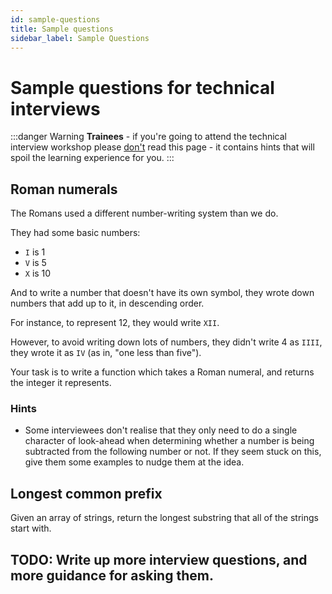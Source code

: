 ```yaml
---
id: sample-questions
title: Sample questions
sidebar_label: Sample Questions
---
```


# Sample questions for technical interviews

:::danger Warning
**Trainees** - if you're going to attend the technical interview workshop please <ins>don't</ins> read this page - it contains hints that will spoil the learning experience for you.
:::

## Roman numerals

The Romans used a different number-writing system than we do.

They had some basic numbers:

* `I` is 1
* `V` is 5
* `X` is 10

And to write a number that doesn't have its own symbol, they wrote down numbers that add up to it, in descending order.

For instance, to represent 12, they would write `XII`.

However, to avoid writing down lots of numbers, they didn't write 4 as `IIII`, they wrote it as `IV` (as in, "one less than five").

Your task is to write a function which takes a Roman numeral, and returns the integer it represents.

### Hints

* Some interviewees don't realise that they only need to do a single character of look-ahead when determining whether a number is being subtracted from the following number or not. If they seem stuck on this, give them some examples to nudge them at the idea.

## Longest common prefix

Given an array of strings, return the longest substring that all of the strings start with.

## TODO: Write up more interview questions, and more guidance for asking them.
